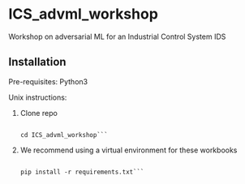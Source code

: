 # ICS_advml_workshop
Workshop on adversarial ML for an Industrial Control System IDS

## Installation
Pre-requisites:
Python3 

Unix instructions:

1. Clone repo

    ```git clone https://github.com/mprhode/ICS_advml_workshop.git
    
    cd ICS_advml_workshop```

2. We recommend using a virtual environment for these workbooks

   ```python3 -m venv myvirtualenv
   
   pip install -r requirements.txt```
